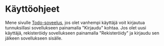 # Käyttöohjeet

Mene sivulle [Todo-soveelus](https://tsoha-python-todosovellus.herokuapp.com/), jos olet vanhempi käyttäjä voit kirjautua tunnuksillasi sovellukseen painamalla "Kirjaudu" kohtaa. 
Jos olet uusi käyttäjä, rekisteröidy sovellukseen painamalla "Rekisteröidy" ja kirjaudu sen jälkeen sovellukseen sisälle.
